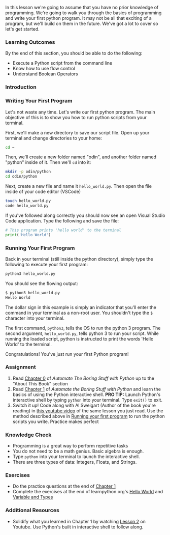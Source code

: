 In this lesson we're going to assume that you have no prior knowledge of programming. We're going to walk you through the basics of programming and write your first python program. It may not be all that exciting of a program, but we'll build on them in the future. We've got a lot to cover so let's get started.

### Learning Outcomes

By the end of this section, you should be able to do the following:

* Execute a Python script from the command line
* Know how to use flow control
* Understand Boolean Operators

### Introduction

### Writing Your First Program
Let's not waste any time. Let's write our first python program. The main objective of this is to show you how to run python scripts from your terminal.

First, we'll make a new directory to save our script file. Open up your terminal and change directories to your home:

~~~bash
cd ~
~~~

Then, we'll create a new folder named "odin", and another folder named "python" inside of it. Then we'll `cd` into it:

~~~bash
mkdir -p odin/python
cd odin/python
~~~
Next, create a new file and name it `hello_world.py`. Then open the file inside of your code editor (VSCode)

~~~bash
touch hello_world.py
code hello_world.py
~~~

If you've followed along correctly you should now see an open Visual Studio Code application. Type the following and save the file:

~~~python
# This program prints 'hello world' to the terminal
print('Hello World')
~~~


### Running Your First Program
Back in your terminal (still inside the python directory), simply type the following to execute your first program:

~~~bash
python3 hello_world.py
~~~

You should see the flowing output:

~~~bash
$ python3 hello_world.py
Hello World
~~~

The dollar sign in this example is simply an indicator that you'll enter the command in your terminal as a non-root user. You shouldn't type the `$` character into your terminal.

The first command, `python3`, tells the OS to run the python 3 program. The second argument, `hello_world.py`, tells python 3 to run your script. While running the loaded script, python is instructed to print the words 'Hello World' to the terminal.

Congratulations! You've just run your first Python program!

### Assignment

<div class="lesson-content__panel" markdown="1">

1. Read [Chapter 0](https://automatetheboringstuff.com/2e/chapter0/) of _Automate The Boring Stuff with Python_ up to the "About This Book" section
1. Read [Chapter 1](https://automatetheboringstuff.com/2e/chapter1/) of _Automate the Boring Stuff with Python_ and learn the basics of using the Python interactive shell. __PRO TIP:__ Launch Python's interactive shell by typing `python` into your terminal. Type `exit()` to exit.
1. Switch it up! Code along with Al Sweigart (Author of the book you're reading) in [this youtube video](https://youtu.be/buMTH6ICnqk?t=10) of the same lesson you just read. Use the method described above in [Running your first program](#writing-your-first-program) to run the python scripts you write. Practice makes perfect

</div>

### Knowledge Check
* Programming is a great way to perform repetitive tasks
* You do not need to be a math genius. Basic algebra is enough.
* Type `python` into your terminal to launch the interactive shell.
* There are three types of data: Integers, Floats, and Strings.

### Exercises
* Do the practice questions at the end of [Chapter 1](https://automatetheboringstuff.com/2e/chapter1/) 
* Complete the exercises at the end of learnpython.org's [Hello World](https://www.learnpython.org/en/Hello%2C_World%21) and [Variable and Types](https://www.learnpython.org/en/Variables_and_Types)

### Additional Resources
* Solidify what you learned in Chapter 1 by watching [Lesson 2](https://youtu.be/7qHMXu99d88?t=70) on Youtube. Use Python's built in interactive shell to follow along.
